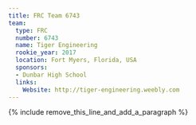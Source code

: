 ```yaml
---
title: FRC Team 6743
team:
  type: FRC
  number: 6743
  name: Tiger Engineering
  rookie_year: 2017
  location: Fort Myers, Florida, USA
  sponsors:
  - Dunbar High School
  links:
    Website: http://tiger-engineering.weebly.com
---
```


{% include remove_this_line_and_add_a_paragraph %}